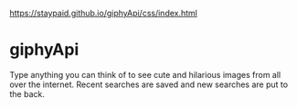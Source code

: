https://staypaid.github.io/giphyApi/css/index.html

# giphyApi
Type anything you can think of to see cute and hilarious images from all over the internet.
Recent searches are saved and new searches are put to the back.
